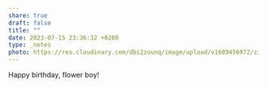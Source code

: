 ```yaml
---
share: true
draft: false
title: ""
date: 2023-07-15 23:36:32 +0200
type: _notes
photo: https://res.cloudinary.com/dbi2zounq/image/upload/v1689456972/zi5z4zvo58incfztx5up.jpg
---
```


Happy birthday, flower boy!
